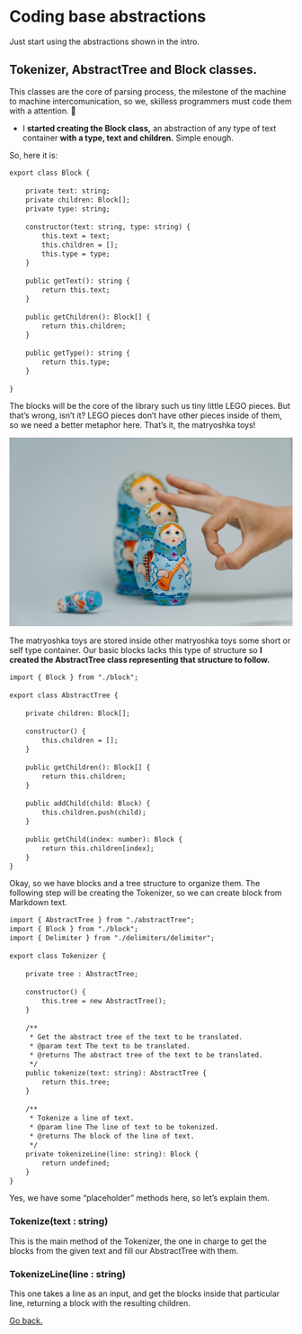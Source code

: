 # Coding base abstractions

Just start using the abstractions shown in the intro.

## Tokenizer, AbstractTree and Block classes.

This classes are the core of parsing process, the milestone of the machine to machine intercomunication, so we, skilless programmers must code them with a attention. 🥺

- I **started creating the Block class,** an abstraction of any type of text container **with a type, text and children.** Simple enough.
    
    

So, here it is: 

```tsx
export class Block {

    private text: string;
    private children: Block[];
    private type: string;

    constructor(text: string, type: string) {
        this.text = text;
        this.children = [];
        this.type = type;
    }  

    public getText(): string {
        return this.text;
    }

    public getChildren(): Block[] {
        return this.children;
    }

    public getType(): string {
        return this.type;
    }
    
}
```

The blocks will be the core of the library such us tiny little LEGO pieces. But that’s wrong, isn’t it? LEGO pieces don’t have other pieces inside of them, so we need a better metaphor here. That’s it, the matryoshka toys!

![Matryoshka](CodingBaseAbstractions/Matryoshka.jpg)

The matryoshka toys are stored inside other matryoshka toys some short or self type container. Our basic blocks lacks this type of structure so **I created the AbstractTree class representing that structure to follow.** 

```tsx
import { Block } from "./block";

export class AbstractTree {

    private children: Block[];
    
    constructor() {
        this.children = [];
    }

    public getChildren(): Block[] {
        return this.children;
    }

    public addChild(child: Block) {
        this.children.push(child);
    }

    public getChild(index: number): Block {
        return this.children[index];
    }
}
```

Okay, so we have blocks and a tree structure to organize them. The following step will be creating the Tokenizer, so we can create block from Markdown text.

```tsx
import { AbstractTree } from "./abstractTree";
import { Block } from "./block";
import { Delimiter } from "./delimiters/delimiter";

export class Tokenizer {
    
    private tree : AbstractTree;

    constructor() {
        this.tree = new AbstractTree();
    }

    /**
     * Get the abstract tree of the text to be translated. 
     * @param text The text to be translated.
     * @returns The abstract tree of the text to be translated.
     */
    public tokenize(text: string): AbstractTree {
        return this.tree;
    }

    /**
     * Tokenize a line of text.
     * @param line The line of text to be tokenized.
     * @returns The block of the line of text.
     */
    private tokenizeLine(line: string): Block {
        return undefined;
    }
}
```

Yes, we have some “placeholder” methods here, so let’s explain them.

### Tokenize(text : string)

This is the main method of the Tokenizer, the one in charge to get the blocks from the given text and fill our AbstractTree with them.

### TokenizeLine(line : string)

This one takes a line as an input, and get the blocks inside that particular line, returning a block with the resulting children.

[Go back.](../README.md)
